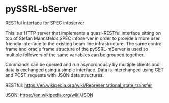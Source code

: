 # pySSRL-bServer
RESTful interface for SPEC infoserver

This is a HTTP server that implements a quasi-RESTful interface sitting on top of Stefan Mannsfelds SPEC infoserver in order to provide a more user friendly interface to the existing beam line infrastructure. The same control frame and oracle frame structure of the pySSRL-mServer is used so multiple followers of the same variabiles can be grouped together.

Commands can be queued and run asyncronously by multiple clients and data is exchanged using a simple interface. Data is interchanged using GET and POST requests with JSON data structures.


RESTful:
https://en.wikipedia.org/wiki/Representational_state_transfer

JSON:
https://en.wikipedia.org/wiki/JSON





